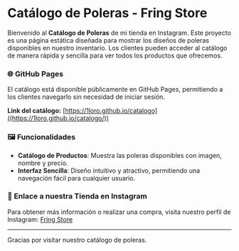 # Catálogo de Poleras - Fring Store

Bienvenido al **Catálogo de Poleras** de mi tienda en Instagram. Este proyecto es una página estática diseñada para mostrar los diseños de poleras disponibles en nuestro inventario. Los clientes pueden acceder al catálogo de manera rápida y sencilla para ver todos los productos que ofrecemos.

### 🌐 GitHub Pages

El catálogo está disponible públicamente en GitHub Pages, permitiendo a los clientes navegarlo sin necesidad de iniciar sesión.

**Link del catálogo:** [https://1loro.github.io/catalogo]((https://1loro.github.io/catalogo/))



### 🖼️ Funcionalidades

- **Catálogo de Productos**: Muestra las poleras disponibles con imagen, nombre y precio.
- **Interfaz Sencilla**: Diseño intuitivo y atractivo, permitiendo una navegación fácil para cualquier usuario.

### 📲 Enlace a nuestra Tienda en Instagram

Para obtener más información o realizar una compra, visita nuestro perfil de Instagram: [Fring Store](https://www.instagram.com/fring_store)

---

Gracias por visitar nuestro catálogo de poleras.
